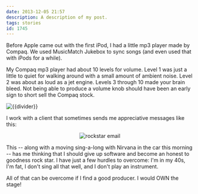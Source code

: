 ```yaml
---
date: 2013-12-05 21:57
description: A description of my post.
tags: stories
id: 1745
---
```

Before Apple came out with the first iPod, I had a little mp3 player made by Compaq.  We used MusicMatch Jukebox to sync songs (and even used that with iPods for a while).

My Compaq mp3 player had about 10 levels for volume.  Level 1 was just a little to quiet for walking around with a small amount of ambient noise.  Level 2 was about as loud as a jet engine.  Levels 3 through 10 made your brain bleed.  Not being able to produce a volume knob should have been an early sign to short sell the Compaq stock.

<img src="/img/greenline.gif" class="greenline" alt="{{divider}}" />

I work with a client that sometimes sends me appreciative messages like this:

<p style="margin-left: auto; margin-right: auto; text-align: center;"><img alt="rockstar email" src="/img/rockstar.jpg"/></p>

This -- along with a moving sing-a-long with Nirvana in the car this morning -- has me thinking that I should give up software and become an honest to goodness rock star.  I have just a few hurdles to overcome:  I'm in my 40s, I'm fat, I don't sing all that well, and I don't play an instrument.  

All of that can be overcome if I find a good producer.  I would OWN the stage!